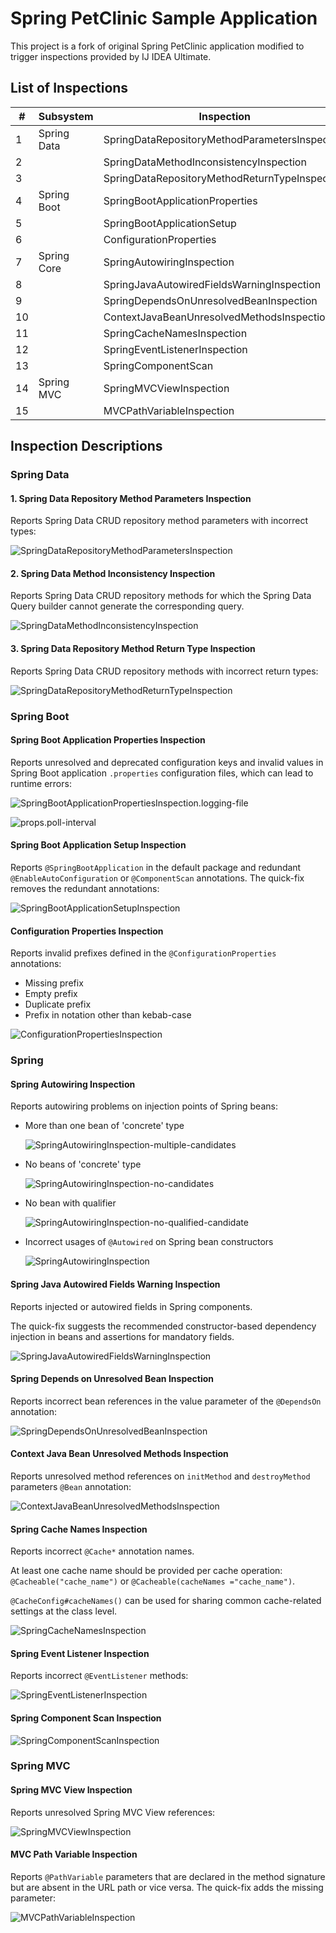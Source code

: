 # Spring PetClinic Sample Application

This project is a fork of original Spring PetClinic application modified to
trigger inspections provided by IJ IDEA Ultimate.

## List of Inspections

| #   | Subsystem   | Inspection                                     | Highlighted for                                  |
|-----|-------------|------------------------------------------------|--------------------------------------------------|
| 1   | Spring Data | SpringDataRepositoryMethodParametersInspection | `PetRepository#findByType`                       |
| 2   |             | SpringDataMethodInconsistencyInspection        | `OwnerRepository#findByName`                     |
| 3   |             | SpringDataRepositoryMethodReturnTypeInspection | `PetRepository#findByName`                       |
| 4   | Spring Boot | SpringBootApplicationProperties                | `application.properties`                         |
| 5   |             | SpringBootApplicationSetup                     | `PetClinicApplication`                           |
| 6   |             | ConfigurationProperties                        | `GeneralConfig`                                  |
| 7   | Spring Core | SpringAutowiringInspection                     | Owner, Pet & Vet controller constructors         |
| 8   |             | SpringJavaAutowiredFieldsWarningInspection     | `PetController#generalConfig`                    |
| 9   |             | SpringDependsOnUnresolvedBeanInspection        | `EntityRequestedEventPublisher`                  |
| 10  |             | ContextJavaBeanUnresolvedMethodsInspection     | `PetFormatterProvider#petFormatter`              |
| 11  |             | SpringCacheNamesInspection                     | `OwnerController#findAllOwners`                  |
| 12  |             | SpringEventListenerInspection                  | `EntityRequestedEventListener#onEntityRequested` |
| 13  |             | SpringComponentScan                            | `PetClinicApplication`                           |
| 14  | Spring MVC  | SpringMVCViewInspection                        | `PetController#getAllPets`                       |
| 15  |             | MVCPathVariableInspection                      | `PetController#getAllPets`                       |

## Inspection Descriptions

### Spring Data

#### 1. Spring Data Repository Method Parameters Inspection

Reports Spring Data CRUD repository method parameters with incorrect types:

![SpringDataRepositoryMethodParametersInspection](./etc/SpringDataRepositoryMethodParametersInspection.png)

#### 2. Spring Data Method Inconsistency Inspection

Reports Spring Data CRUD repository methods for which the Spring Data Query
builder cannot generate the corresponding query.

![SpringDataMethodInconsistencyInspection](./etc/SpringDataMethodInconsistencyInspection.png)

#### 3. Spring Data Repository Method Return Type Inspection

Reports Spring Data CRUD repository methods with incorrect return types:

![SpringDataRepositoryMethodReturnTypeInspection](./etc/SpringDataRepositoryMethodReturnTypeInspection.png)

### Spring Boot

#### Spring Boot Application Properties Inspection

Reports unresolved and deprecated configuration keys and invalid values in
Spring Boot application `.properties` configuration files, which can lead
to runtime errors:

![SpringBootApplicationPropertiesInspection.logging-file](./etc/SpringBootApplicationPropertiesInspection.logging-file.png)

![props.poll-interval](./etc/SpringBootApplicationPropertiesInspection.poll-interval.png)

#### Spring Boot Application Setup Inspection

Reports `@SpringBootApplication` in the default package and redundant
`@EnableAutoConfiguration` or `@ComponentScan` annotations.
The quick-fix removes the redundant annotations:

![SpringBootApplicationSetupInspection](./etc/SpringBootApplicationSetupInspection.png)

#### Configuration Properties Inspection

Reports invalid prefixes defined in the `@ConfigurationProperties` annotations:

* Missing prefix
* Empty prefix
* Duplicate prefix
* Prefix in notation other than kebab-case

![ConfigurationPropertiesInspection](./etc/ConfigurationPropertiesInspection.png)

### Spring

#### Spring Autowiring Inspection

Reports autowiring problems on injection points of Spring beans:
 
* More than one bean of 'concrete' type

    ![SpringAutowiringInspection-multiple-candidates](./etc/SpringAutowiringInspection-multiple-candidates.png)

* No beans of 'concrete' type

    ![SpringAutowiringInspection-no-candidates](./etc/SpringAutowiringInspection-no-candidates.png)

* No bean with qualifier

    ![SpringAutowiringInspection-no-qualified-candidate](./etc/SpringAutowiringInspection-no-qualified-candidate.png)

* Incorrect usages of `@Autowired` on Spring bean constructors

    ![SpringAutowiringInspection](./etc/SpringAutowiringInspection-two-constructors.png)

#### Spring Java Autowired Fields Warning Inspection

Reports injected or autowired fields in Spring components.

The quick-fix suggests the recommended constructor-based dependency injection
in beans and assertions for mandatory fields.

![SpringJavaAutowiredFieldsWarningInspection](./etc/SpringJavaAutowiredFieldsWarningInspection.png)

#### Spring Depends on Unresolved Bean Inspection

Reports incorrect bean references in the value parameter of the `@DependsOn` annotation:

![SpringDependsOnUnresolvedBeanInspection](./etc/SpringDependsOnUnresolvedBeanInspection.png)


#### Context Java Bean Unresolved Methods Inspection

Reports unresolved method references on `initMethod` and `destroyMethod` parameters `@Bean` annotation:

![ContextJavaBeanUnresolvedMethodsInspection](./etc/ContextJavaBeanUnresolvedMethodsInspection.png)

#### Spring Cache Names Inspection

Reports incorrect `@Cache*` annotation names.

At least one cache name should be provided per cache operation:
`@Cacheable("cache_name")` or `@Cacheable(cacheNames ="cache_name")`.

`@CacheConfig#cacheNames()` can be used for sharing common cache-related settings at the class level.

![SpringCacheNamesInspection](./etc/SpringCacheNamesInspection.png)

#### Spring Event Listener Inspection

Reports incorrect `@EventListener` methods:

![SpringEventListenerInspection](./etc/SpringEventListenerInspection.png)

#### Spring Component Scan Inspection

![SpringComponentScanInspection](./etc/SpringComponentScanInspection.png)

### Spring MVC

#### Spring MVC View Inspection

Reports unresolved Spring MVC View references:

![SpringMVCViewInspection](./etc/SpringMVCViewInspection.png)

#### MVC Path Variable Inspection

Reports `@PathVariable` parameters that are declared in the method signature
but are absent in the URL path or vice versa. The quick-fix adds the missing parameter:

![MVCPathVariableInspection](./etc/MVCPathVariableInspection.png)
